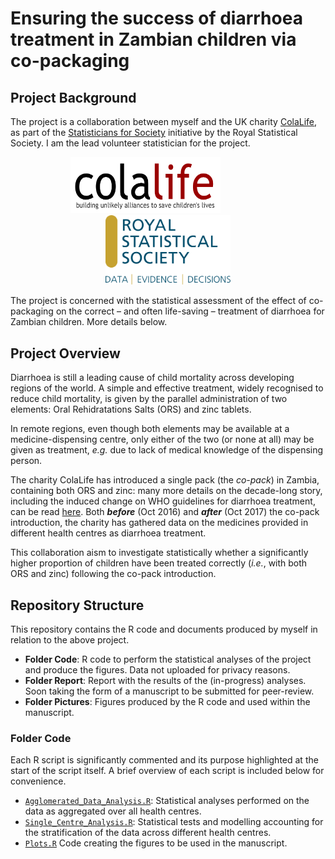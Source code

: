 # Ensuring the success of diarrhoea treatment in Zambian children via co-packaging


## Project Background
The project is a collaboration between myself and the UK charity [ColaLife](https://www.colalife.org/), as part of the [Statisticians for Society](https://rss.org.uk/membership/volunteering-and-promoting/statisticians-for-society-initiative/) initiative by the Royal Statistical Society. I am the lead volunteer statistician for the project.

<p align="center">
<img src='Pictures/Logos/ColaLife_logo.jpg' width='240' height='90'> 
&emsp; &emsp; &emsp; &emsp;
<img src='Pictures/Logos/RSS_logo.png' width='200'>
</p>

The project is concerned with the statistical assessment of the effect of co-packaging on the correct &ndash; and often life-saving &ndash; treatment of diarrhoea for Zambian children. More details below.
 

## Project Overview

Diarrhoea is still a leading cause of child mortality across developing regions of the world. 
A simple and effective treatment, widely recognised to reduce child mortality, 
is given by the parallel administration of two elements: Oral Rehidratations Salts (ORS) and zinc tablets. 

In remote regions, even though both elements may be available at a medicine-dispensing centre, only either of the two (or none at all) may be given as treatment, _e.g._ due to lack of medical knowledge of the dispensing person.

The charity ColaLife has introduced a single pack (the _co-pack_) in Zambia, containing both ORS and zinc: many more details on the decade-long story, including the induced change on WHO guidelines for diarrhoea treatment, can be read [here](https://www.colalife.org/). Both ***before*** (Oct 2016) and ***after*** (Oct 2017) the co-pack introduction, the charity has gathered data on the medicines provided in different health centres as diarrhoea treatment.

This collaboration aism to investigate statistically whether a significantly higher proportion of children have been treated correctly (_i.e._, with both ORS and zinc) following the co-pack introduction.


## Repository Structure
   This repository contains the R code and documents produced by myself in relation to the above project.
   * **Folder Code**: R code to perform the statistical analyses of the project and produce the figures. Data not uploaded for privacy reasons.
   * **Folder Report**: Report with the results of the (in-progress) analyses. Soon taking the form of a manuscript to be submitted for peer-review.
   * **Folder Pictures**: Figures produced by the R code and used within the manuscript.


### Folder Code
Each R script is significantly commented and its purpose highlighted at the start of the script itself. A brief overview of each script is included below for convenience.  
* [`Agglomerated_Data_Analysis.R`](https://github.com/dario-domi/Diarrhoea-Treatment-in-Zambia/blob/master/Code/Agglomerated_Data_Analysis.R): Statistical analyses performed on the data as aggregated over all health centres.   
* [`Single_Centre_Analysis.R`](https://github.com/dario-domi/Diarrhoea-Treatment-in-Zambia/blob/master/Code/Single_Centre_Analysis.R): Statistical tests and modelling accounting for the stratification of the data across different health centres.   
* [`Plots.R`](https://github.com/dario-domi/Diarrhoea-Treatment-in-Zambia/blob/master/Code/Plots.R) Code creating the figures to be used in the manuscript.
